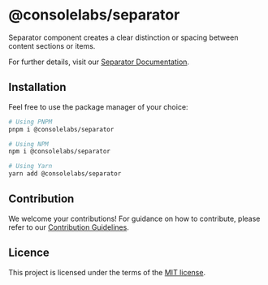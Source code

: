 # @consolelabs/separator

Separator component creates a clear distinction or spacing between content
sections or items.

For further details, visit our
[Separator Documentation](https://web-design-system-consolelabs.vercel.app/?path=/docs/ui-separator--docs).

## Installation

Feel free to use the package manager of your choice:

```sh
# Using PNPM
pnpm i @consolelabs/separator

# Using NPM
npm i @consolelabs/separator

# Using Yarn
yarn add @consolelabs/separator
```

## Contribution

We welcome your contributions! For guidance on how to contribute, please refer
to our [Contribution Guidelines](/CONTRIBUTING.md).

## Licence

This project is licensed under the terms of the
[MIT license](https://choosealicense.com/licenses/mit/).
